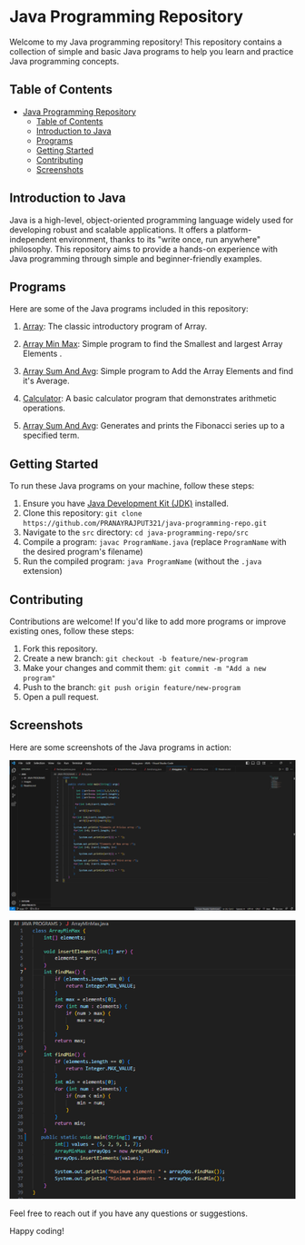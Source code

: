 # Java Programming Repository

Welcome to my Java programming repository! This repository contains a collection of simple and basic Java programs to help you learn and practice Java programming concepts.

## Table of Contents
- [Java Programming Repository](#java-programming-repository)
  - [Table of Contents](#table-of-contents)
  - [Introduction to Java](#introduction-to-java)
  - [Programs](#programs)
  - [Getting Started](#getting-started)
  - [Contributing](#contributing)
  - [Screenshots](#screenshots)

## Introduction to Java

Java is a high-level, object-oriented programming language widely used for developing robust and scalable applications. It offers a platform-independent environment, thanks to its "write once, run anywhere" philosophy. This repository aims to provide a hands-on experience with Java programming through simple and beginner-friendly examples.

## Programs

Here are some of the Java programs included in this repository:

1. [Array](./All%20%20JAVA%20PROGRAMS/Array.java): The classic introductory program of Array.

2. [Array Min Max](./All%20%20JAVA%20PROGRAMS/ArrayMinMax.java): Simple program to find the Smallest  and largest Array Elements .

3. [Array Sum And Avg](./All%20%20JAVA%20PROGRAMS/ArraySumAvg.java): Simple program to Add the Array Elements and find it's Average.
  
4.  [Calculator](./All%20%20JAVA%20PROGRAMS/Calculator.java): A basic calculator program that demonstrates arithmetic operations.
  
5.  [Array Sum And Avg](./All%20%20JAVA%20PROGRAMS/Fibonacci.java): Generates and prints the Fibonacci series up to a specified term.


## Getting Started

To run these Java programs on your machine, follow these steps:

1. Ensure you have [Java Development Kit (JDK)](https://www.oracle.com/java/technologies/javase-downloads.html) installed.
2. Clone this repository: `git clone https://github.com/PRANAYRAJPUT321/java-programming-repo.git`
3. Navigate to the `src` directory: `cd java-programming-repo/src`
4. Compile a program: `javac ProgramName.java` (replace `ProgramName` with the desired program's filename)
5. Run the compiled program: `java ProgramName` (without the `.java` extension)

## Contributing

Contributions are welcome! If you'd like to add more programs or improve existing ones, follow these steps:

1. Fork this repository.
2. Create a new branch: `git checkout -b feature/new-program`
3. Make your changes and commit them: `git commit -m "Add a new program"`
4. Push to the branch: `git push origin feature/new-program`
5. Open a pull request.

## Screenshots

Here are some screenshots of the Java programs in action:

![Array](/images/Array.png)

![Array Min Max](/images/Arrayminmax.png)

Feel free to reach out if you have any questions or suggestions.

Happy coding!
